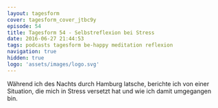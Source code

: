 ```yaml
---
layout: tagesform
cover: tagesform_cover_jtbc9y
episode: 54
title: Tagesform 54 - Selbstreflexion bei Stress
date: 2016-06-27 21:44:53
tags: podcasts tagesform be-happy meditation reflexion
navigation: true
hidden: true
logo: 'assets/images/logo.svg'
---
```


Während ich des Nachts durch Hamburg latsche, berichte ich
von einer Situation, die mich in Stress versetzt hat
und wie ich damit umgegangen bin.

